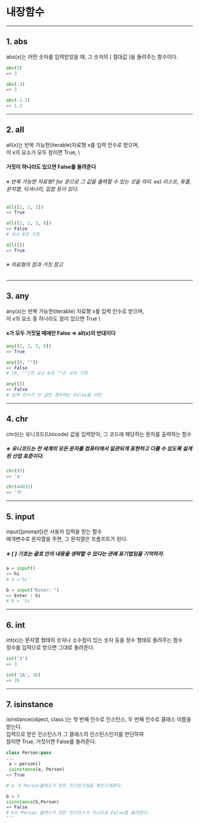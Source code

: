 # 내장함수
--------------------------------------------------------
## 1. abs
abs(x)는 어떤 숫자를 입력받았을 때, 그 숫자의 ( 절대값 )을 돌려주는 함수이다.
```python
abs(3)
=> 3

abs(-3)
=> 3

abs(-1.2)
=> 1.2

```

--------------------------------------------------------
## 2. all
all(x)는 반복 가능한(iterable)자료형 x를 입력 인수로 받으며, \
이 x의 요소가 모두 참이면 True, \
#### 거짓이 하나라도 있으면 False를 돌려준다

###### ※ 반복 가능한 자료형? for 문으로 그 값을 출력할 수 있는 것을 의미. ex) 리스트, 튜플, 문자열, 딕셔너리, 집합 등이 있다.

```python
all([1, 2, 3])
=> True

all([1, 2, 3, 0])
=> False 
# 요소 0은 거짓

all([])
=> True
```
###### ※ 자료형의 참과 거짓 참고

--------------------------------------------------------
## 3. any
any(x)는 반복 가능한(iterable) 자료형 x를 입력 인수로 받으며,\
이 x의 요소 중 하나라도 참이 있으면 True \
#### x가 모두 거짓일 때에만 False => all(x)의 반대이다

```python
any([1, 2, 3, 0])
=> True

any([0, ""])
=> False
# [0, ""]의 요소 0과 ""은 모두 거짓

any([])
=> False
# 입력 인수가 빈 값인 경우에는 False를 리턴
```
--------------------------------------------------------
## 4. chr 
chr(i)는 유니코드(Unicode) 값을 입력받아, 그 코드에 해당하는 문자를 출력하는 함수
##### ※ 유니코드는 전 세계의 모든 문자를 컴퓨터에서 일관되게 표현하고 다룰 수 있도록 설계된 산업 표준이다.

```python
chr(97)
=> 'a'

chr(44032)
=> '가'
```
--------------------------------------------------------
## 5. input
input([prompt])은 사용자 입력을 받는 함수 \
매개변수로 문자열을 주면, 그 문자열은 프롬프트가 된다. 
##### ※ [ ] 기호는 괄호 안의 내용을 생략할 수 있다는 관례 표기법임을 기억하자.
```python
a = input()
=> hi
# a ='hi'

b = input("Enter: ")
=> Enter : hi
# b = 'hi'
```

--------------------------------------------------------
## 6. int
int(x)는 문자열 형태의 숫자나 소수점이 있는 숫자 등을 정수 형태로 돌려주는 함수\
정수를 입력으로 받으면 그대로 돌려준다.

```python
int('3')
=> 3

int('1A', 16)
=> 26
```

--------------------------------------------------------
## 7. isinstance
isinstance(object, class )는 첫 번째 인수로 인스턴스, 두 번째 인수로 클래스 이름을 받는다. \
입력으로 받은 인스턴스가 그 클래스의 인스턴스인지를 판단하여 \
참이면 True, 거짓이면 False를 돌려준다.
````python
class Person:pass
...
 a = person()
 isinstance(a, Person)
=> True

# a 가 Person클래스가 만든 인스턴스임을 확인시켜준다.

b = 3
isinstance(b,Person)
=> False
# b는 Person 클래스가 만든 인스턴스가 아니므로 False를 돌려준다.
```


